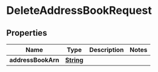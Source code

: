 

# DeleteAddressBookRequest


## Properties

| Name | Type | Description | Notes |
|------------ | ------------- | ------------- | -------------|
|**addressBookArn** | [**String**](String.md) |  |  |



